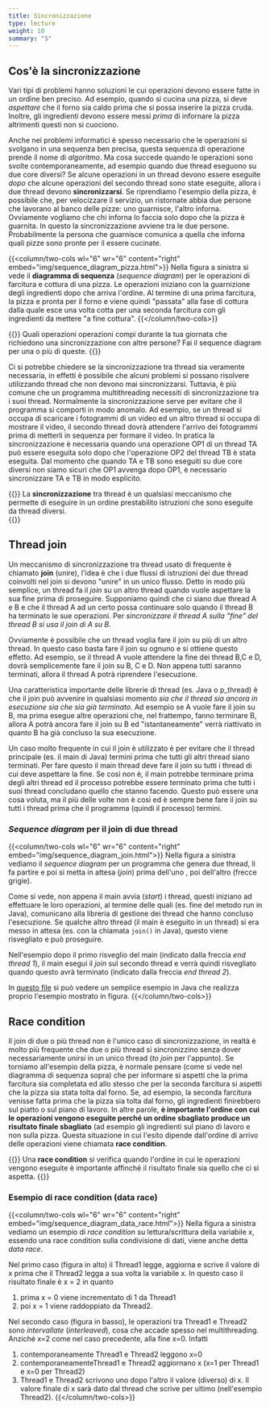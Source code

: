 ```yaml
---
title: Sincronizzazione
type: lecture
weight: 10
summary: "S"
---
```

## Cos'è la sincronizzazione

Vari tipi di problemi hanno soluzioni le cui operazioni devono essere fatte in un ordine ben preciso. Ad esempio, quando si cucina una pizza, si deve *aspettare* che il forno sia caldo prima che si possa inserire la pizza cruda. Inoltre, gli ingredienti devono essere messi *prima* di infornare la pizza altrimenti questi non si cuociono. 

Anche nei problemi informatici è spesso necessario che le operazioni si svolgano in una sequenza ben precisa, questa sequenza di operazione prende il nome di *algoritmo*. Ma cosa succede quando le operazioni sono svolte contemporaneamente, ad esempio quando due thread eseguono su due core diversi? Se alcune operazioni in un thread devono essere eseguite *dopo* che alcune operazioni del secondo thread sono state eseguite, allora i due thread devono **sincronizzarsi**. Se riprendiamo l'esempio della pizza, è possibile che, per velocizzare il servizio, un ristornate abbia due persone che lavorano al banco delle pizze: uno guarnisce, l'altro inforna. Ovviamente vogliamo che chi inforna lo faccia solo dopo che la pizza è guarnita. In questo la sincronizzazione avviene tra le due persone. Probabilmente la persona che guarnisce comunica a quella che inforna quali pizze sono pronte per il essere cucinate.


{{<column/two-cols wl="6" wr="6" content="right" embed="img/sequence_diagram_pizza.html">}}
Nella figura a sinistra si vede il <b>diagramma di sequenza</b> (*sequence diagram*) per le operazioni di farcitura e cottura di una pizza. Le operazioni iniziano con la guarnizione degli ingredienti dopo che arriva l'ordine. Al termine di una prima farcitura, la pizza e pronta per il forno e viene quindi "passata" alla fase di cottura dalla quale esce una volta cotta per una seconda farcitura con gli ingredienti da mettere "a fine cottura".
{{</column/two-cols>}}

{{<exercise>}}
Quali operazioni operazioni compi durante la tua giornata che richiedono una sincronizzazione con altre persone? Fai il sequence diagram per una o più di queste.
{{</exercise>}}

Ci si potrebbe chiedere se la sincronizzazione tra thread sia veramente necessaria, in effetti è possibile che alcuni problemi si possano risolvere utilizzando thread che non devono mai sincronizzarsi. Tuttavia, è più comune che un programma multithreading necessiti di sincronizzazione tra i suoi thread. Normalmente la sincronizzazione serve per evitare che il programma si comporti in modo anomalo. Ad esempio, se un thread si occupa di scaricare i fotogrammi di un video ed un altro thread si occupa di mostrare il video, il secondo thread dovrà attendere l'arrivo dei fotogrammi prima di metterli in sequenza per formare il video. In pratica la sincronizzazione è necessaria quando una operazione OP1 di un thread TA può essere eseguita solo dopo che l'operazione OP2 del thread TB è stata eseguita. Dal momento che quando TA e TB sono eseguiti su due core diversi non siamo sicuri che OP1 avvenga dopo OP1, è necessario sincronizzare TA e TB in modo esplicito.

{{<def title="Sincronizzazione di thread">}}
La **sincronizzazione** tra thread è un qualsiasi meccanismo che permette di eseguire in un ordine prestabilito istruzioni che sono eseguite da thread diversi.  
{{</def>}}

## Thread join

Un meccanismo di sincronizzazione tra thread usato di frequente è chiamato **join** (unire), l'idea è che i due flussi di istruzioni dei due thread coinvolti nel join si devono "unire" in un unico flusso. Detto in modo più semplice, un thread fa il *join* su un altro thread quando vuole aspettare la sua fine prima di proseguire. Supponiamo quindi che ci siano due thread A e B e che il thread A ad un certo possa continuare solo quando il thread B ha terminato le sue operazioni. Per *sincronizzare il thread A sulla "fine" del thread B si usa il join di A su B*.

Ovviamente è possibile che un thread voglia fare il join su più di un altro thread. In questo caso basta fare il join su ognuno e si ottiene questo effetto. Ad esempio, se il thread A vuole attendere la fine dei thread B,C e D, dovrà semplicemente fare il join su B, C e D. Non appena tutti saranno terminati, allora il thread A potrà riprendere l'esecuzione.

Una caratteristica importante delle librerie di thread (es. Java o p_thread) è che il join può avvenire in qualsiasi momento *sia che il thread sia ancora in esecuzione sia che sia già terminato*. Ad esempio se A vuole fare il join su B, ma prima esegue altre operazioni che, nel frattempo, fanno terminare B, allora A potrà ancora fare il join su B ed "istantaneamente" verrà riattivato in quanto B ha già concluso la sua esecuzione.

Un caso molto frequente in cui il join è utilizzato è per evitare che il thread principale (es. il main di Java) termini prima che tutti gli altri thread siano terminati. Per fare questo il main thread deve fare il join su tutti i thread di cui deve aspettare la fine. Se così non è, il main potrebbe terminare prima degli altri thread ed il processo potrebbe essere terminato prima che tutti i suoi thread concludano quello che stanno facendo. Questo può essere una cosa voluta, ma il più delle volte non è così ed è sempre bene fare il join su tutti i thread prima che il programma (quindi il processo) termini.

### *Sequence diagram* per il join di due thread

{{<column/two-cols wl="6" wr="6" content="right" embed="img/sequence_diagram_join.html">}}
Nella figura a sinistra vediamo il *sequence diagram* per un programma che genera due thread, li fa partire e poi si metta in attesa (*join*) prima dell'uno , poi dell'altro (frecce grigie).

Come si vede, non appena il main avvia (*start*) i thread, questi iniziano ad effettuare le loro operazioni, al termine delle quali (es. fine del metodo run in Java), comunicano alla libreria di gestione dei thread che hanno concluso l'esecuzione. Se qualche altro thread (il main è eseguito in un thread) si era messo in attesa (es. con la chiamata `join()` in Java), questo viene risvegliato e può proseguire. 

Nell'esempio dopo il primo risveglio del main (indicato dalla freccia *end thread 1*), il main esegui il *join* sul secondo thread e verrà quindi risvegliato quando questo avrà terminato (indicato dalla freccia *end thread 2*).

In [questo file](https://github.com/ProfSchimd/4id_2021_2022/blob/master/thread/join/MainClass.java) si può vedere un semplice esempio in Java che realizza proprio l'esempio mostrato in figura.
{{</column/two-cols>}}

## Race condition

Il join di due o più thread non è l'unico caso di sincronizzazione, in realtà è molto più frequente che due o più thread si sincronizzino senza dover necessariamente *unirsi* in un unico thread (*to join* per l'appunto). Se torniamo all'esempio della pizza, è normale pensare (come si vede nel diagramma di sequenza sopra) che per informare si aspetti che la prima farcitura sia completata ed allo stesso che per la seconda farcitura si aspetti che la pizza sia stata tolta dal forno. Se, ad esempio, la seconda farcitura venisse fatta prima che la pizza sia tolta dal forno, gli ingredienti finirebbero sul piatto o sul piano di lavoro. In altre parole, **è importante l'ordine con cui le operazioni vengono eseguite perché un ordine sbagliato produce un risultato finale sbagliato** (ad esempio gli ingredienti sul piano di lavoro e non sulla pizza. Questa situazione in cui l'esito dipende dall'ordine di arrivo delle operazioni viene chiamata **race condition**.


{{<def title="Race condition">}}
Una **race condition** si verifica quando l'ordine in cui le operazioni vengono eseguite è importante affinché il risultato finale sia quello che ci si aspetta. 
{{</def>}}


### Esempio di race condition (data race)

{{<column/two-cols wl="6" wr="6" content="right" embed="img/sequence_diagram_data_race.html">}}
Nella figura a sinistra vediamo un esempio di *race condition* su lettura/scrittura della variabile x, essendo una race condition sulla condivisione di dati, viene anche detta *data race*.

Nel primo caso (figura in alto) il Thread1 legge, aggiorna e scrive il valore di x prima che il Thread2 legga a sua volta la variabile x. In questo caso il risultato finale è x = 2 in quanto
1. prima x = 0 viene incrementato di 1 da Thread1
2. poi x = 1 viene raddoppiato da Thread2.

Nel secondo caso (figura in basso), le operazioni tra Thread1 e Thread2 sono *intervallate* (*interleaved*), cosa che accade spesso nel multithreading. Anziché x=2 come nel caso precedente, alla fine x=0. Infatti
1. contemporaneamente Thread1 e Thread2 leggono x=0
2. contemporaneamenteThread1 e Thread2 aggiornano x (x=1 per Thread1 e x=0 per Thread2)
3. Thread1 e Thread2 scrivono uno dopo l'altro il valore (diverso) di x.
Il valore finale di x sarà dato dal thread che scrive per ultimo (nell'esempio Thread2).
{{</column/two-cols>}}
